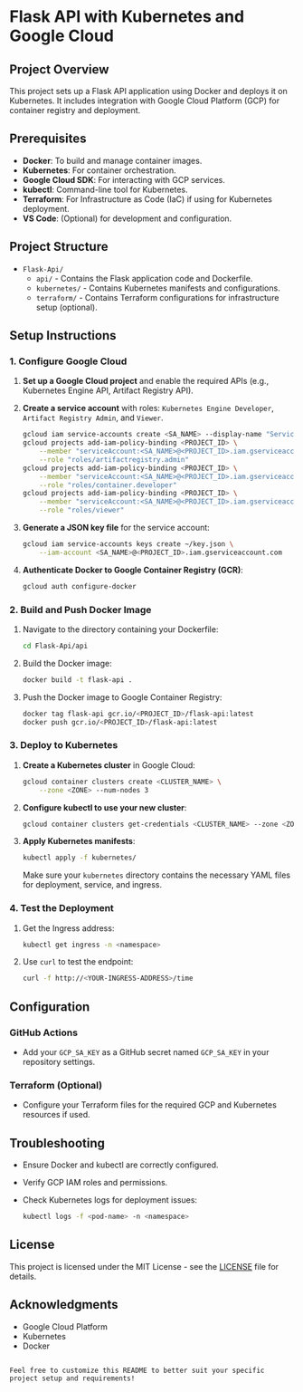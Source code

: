 # Flask API with Kubernetes and Google Cloud

## Project Overview

This project sets up a Flask API application using Docker and deploys it on Kubernetes. It includes integration with Google Cloud Platform (GCP) for container registry and deployment.

## Prerequisites

- **Docker**: To build and manage container images.
- **Kubernetes**: For container orchestration.
- **Google Cloud SDK**: For interacting with GCP services.
- **kubectl**: Command-line tool for Kubernetes.
- **Terraform**: For Infrastructure as Code (IaC) if using for Kubernetes deployment.
- **VS Code**: (Optional) for development and configuration.

## Project Structure

- `Flask-Api/`
  - `api/` - Contains the Flask application code and Dockerfile.
  - `kubernetes/` - Contains Kubernetes manifests and configurations.
  - `terraform/` - Contains Terraform configurations for infrastructure setup (optional).

## Setup Instructions

### 1. Configure Google Cloud

1. **Set up a Google Cloud project** and enable the required APIs (e.g., Kubernetes Engine API, Artifact Registry API).
2. **Create a service account** with roles: `Kubernetes Engine Developer`, `Artifact Registry Admin`, and `Viewer`.

   ```bash
   gcloud iam service-accounts create <SA_NAME> --display-name "Service Account"
   gcloud projects add-iam-policy-binding <PROJECT_ID> \
       --member "serviceAccount:<SA_NAME>@<PROJECT_ID>.iam.gserviceaccount.com" \
       --role "roles/artifactregistry.admin"
   gcloud projects add-iam-policy-binding <PROJECT_ID> \
       --member "serviceAccount:<SA_NAME>@<PROJECT_ID>.iam.gserviceaccount.com" \
       --role "roles/container.developer"
   gcloud projects add-iam-policy-binding <PROJECT_ID> \
       --member "serviceAccount:<SA_NAME>@<PROJECT_ID>.iam.gserviceaccount.com" \
       --role "roles/viewer"
   ```

3. **Generate a JSON key file** for the service account:

   ```bash
   gcloud iam service-accounts keys create ~/key.json \
       --iam-account <SA_NAME>@<PROJECT_ID>.iam.gserviceaccount.com
   ```

4. **Authenticate Docker to Google Container Registry (GCR)**:

   ```bash
   gcloud auth configure-docker
   ```

### 2. Build and Push Docker Image

1. Navigate to the directory containing your Dockerfile:

   ```bash
   cd Flask-Api/api
   ```

2. Build the Docker image:

   ```bash
   docker build -t flask-api .
   ```

3. Push the Docker image to Google Container Registry:

   ```bash
   docker tag flask-api gcr.io/<PROJECT_ID>/flask-api:latest
   docker push gcr.io/<PROJECT_ID>/flask-api:latest
   ```

### 3. Deploy to Kubernetes

1. **Create a Kubernetes cluster** in Google Cloud:

   ```bash
   gcloud container clusters create <CLUSTER_NAME> \
       --zone <ZONE> --num-nodes 3
   ```

2. **Configure kubectl to use your new cluster**:

   ```bash
   gcloud container clusters get-credentials <CLUSTER_NAME> --zone <ZONE>
   ```

3. **Apply Kubernetes manifests**:

   ```bash
   kubectl apply -f kubernetes/
   ```

   Make sure your `kubernetes` directory contains the necessary YAML files for deployment, service, and ingress.

### 4. Test the Deployment

1. Get the Ingress address:

   ```bash
   kubectl get ingress -n <namespace>
   ```

2. Use `curl` to test the endpoint:

   ```bash
   curl -f http://<YOUR-INGRESS-ADDRESS>/time
   ```

## Configuration

### GitHub Actions

- Add your `GCP_SA_KEY` as a GitHub secret named `GCP_SA_KEY` in your repository settings.

### Terraform (Optional)

- Configure your Terraform files for the required GCP and Kubernetes resources if used.

## Troubleshooting

- Ensure Docker and kubectl are correctly configured.
- Verify GCP IAM roles and permissions.
- Check Kubernetes logs for deployment issues:

  ```bash
  kubectl logs -f <pod-name> -n <namespace>
  ```

## License

This project is licensed under the MIT License - see the [LICENSE](LICENSE) file for details.

## Acknowledgments

- Google Cloud Platform
- Kubernetes
- Docker

```

Feel free to customize this README to better suit your specific project setup and requirements!